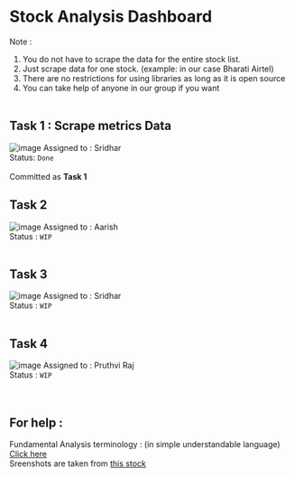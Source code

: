 # Stock Analysis Dashboard
Note : 
<br>
1. You do not have to scrape the data for the entire stock list.
2. Just scrape data for one stock. (example: in our case Bharati Airtel)
3. There are no restrictions for using libraries as long as it is open source
4. You can take help of anyone in our group if you want
<br><br>
## Task 1 : Scrape metrics Data 
![image](https://github.com/SridharKadhiri/StockSelectionDashboard/assets/90100318/faa5f7bf-391b-4377-86c9-1bd41289af61)
Assigned to : Sridhar
<br>
Status: `Done` 
<br>
<br>
Committed as **Task 1**
## Task 2
![image](https://github.com/SridharKadhiri/StockSelectionDashboard/assets/90100318/9564888b-cacf-4705-96d5-ea991f814868)
Assigned to : Aarish
<br>
Status : `WIP`
<br>
<br>

## Task 3 
![image](https://github.com/SridharKadhiri/StockSelectionDashboard/assets/90100318/ba862bd7-279b-4116-8b45-564374eb0e0d)
Assigned to : Sridhar
<br>
Status : `WIP`
<br><br>

## Task 4 
![image](https://github.com/SridharKadhiri/StockSelectionDashboard/assets/90100318/41af03e4-95ee-46e7-a341-317742a373c2)
Assigned to : Pruthvi Raj
<br>
Status : `WIP`
<br><br><br>


## For help :<br>
Fundamental Analysis terminology : (in simple understandable language) 
[Click here](https://zerodha.com/varsity/module/fundamental-analysis/)
<br>
Sreenshots are taken from [this stock](https://www.screener.in/company/BHARTIARTL/consolidated/)

